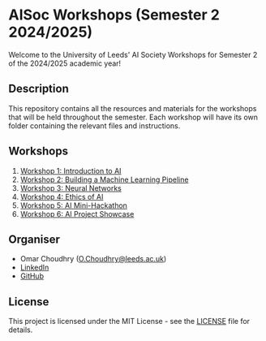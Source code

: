 # AISoc Workshops (Semester 2 2024/2025)

Welcome to the University of Leeds' AI Society Workshops for Semester 2 of the 2024/2025 academic year!

## Description

This repository contains all the resources and materials for the workshops that will be held throughout the semester. Each workshop will have its own folder containing the relevant files and instructions.

## Workshops

1. [Workshop 1: Introduction to AI](docs/workshop1.md)
2. [Workshop 2: Building a Machine Learning Pipeline](docs/workshop2.md)
3. [Workshop 3: Neural Networks](docs/workshop3.md)
4. [Workshop 4: Ethics of AI](docs/workshop4.md)
5. [Workshop 5: AI Mini-Hackathon](docs/workshop5.md)
6. [Workshop 6: AI Project Showcase](wdocs/orkshop6.md)

## Organiser

- Omar Choudhry ([O.Choudhry@leeds.ac.uk](mailto:O.Choudhry@leeds.ac.uk))
- [LinkedIn](https://www.linkedin.com/in/omarchoudhry01/)
- [GitHub](https://www.github.com/omariosc)

## License

This project is licensed under the MIT License - see the [LICENSE](docs/LICENSE.md) file for details.
